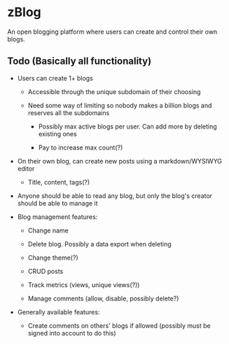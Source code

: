 # zBlog

An open blogging platform where users can create and control their own blogs.

## Todo (Basically all functionality)

* Users can create 1+ blogs

  * Accessible through the unique subdomain of their choosing

  * Need some way of limiting so nobody makes a billion blogs and reserves all the subdomains

    * Possibly max active blogs per user. Can add more by deleting existing ones

    * Pay to increase max count(?)

* On their own blog, can create new posts using a markdown/WYSIWYG editor

  * Title, content, tags(?)

* Anyone should be able to read any blog, but only the blog's creator should be able to manage it

* Blog management features:

  * Change name

  * Delete blog. Possibly a data export when deleting

  * Change theme(?)

  * CRUD posts

  * Track metrics (views, unique views(?))

  * Manage comments (allow, disable, possibly delete?)

* Generally available features:

  * Create comments on others' blogs if allowed (possibly must be signed into account to do this)
